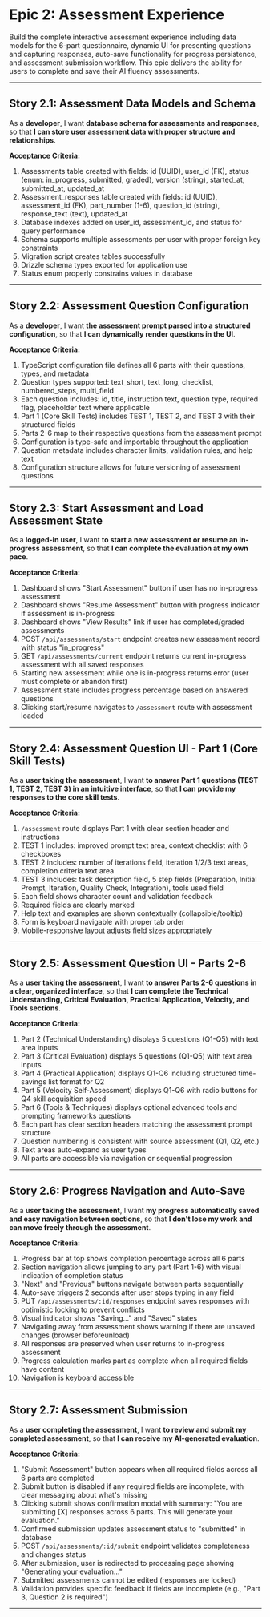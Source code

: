 # Epic 2: Assessment Experience

Build the complete interactive assessment experience including data models for the 6-part questionnaire, dynamic UI for presenting questions and capturing responses, auto-save functionality for progress persistence, and assessment submission workflow. This epic delivers the ability for users to complete and save their AI fluency assessments.

---

## Story 2.1: Assessment Data Models and Schema

As a **developer**,
I want **database schema for assessments and responses**,
so that **I can store user assessment data with proper structure and relationships**.

**Acceptance Criteria:**

1. Assessments table created with fields: id (UUID), user_id (FK), status (enum: in_progress, submitted, graded), version (string), started_at, submitted_at, updated_at
2. Assessment_responses table created with fields: id (UUID), assessment_id (FK), part_number (1-6), question_id (string), response_text (text), updated_at
3. Database indexes added on user_id, assessment_id, and status for query performance
4. Schema supports multiple assessments per user with proper foreign key constraints
5. Migration script creates tables successfully
6. Drizzle schema types exported for application use
7. Status enum properly constrains values in database

---

## Story 2.2: Assessment Question Configuration

As a **developer**,
I want **the assessment prompt parsed into a structured configuration**,
so that **I can dynamically render questions in the UI**.

**Acceptance Criteria:**

1. TypeScript configuration file defines all 6 parts with their questions, types, and metadata
2. Question types supported: text_short, text_long, checklist, numbered_steps, multi_field
3. Each question includes: id, title, instruction text, question type, required flag, placeholder text where applicable
4. Part 1 (Core Skill Tests) includes TEST 1, TEST 2, and TEST 3 with their structured fields
5. Parts 2-6 map to their respective questions from the assessment prompt
6. Configuration is type-safe and importable throughout the application
7. Question metadata includes character limits, validation rules, and help text
8. Configuration structure allows for future versioning of assessment questions

---

## Story 2.3: Start Assessment and Load Assessment State

As a **logged-in user**,
I want **to start a new assessment or resume an in-progress assessment**,
so that **I can complete the evaluation at my own pace**.

**Acceptance Criteria:**

1. Dashboard shows "Start Assessment" button if user has no in-progress assessment
2. Dashboard shows "Resume Assessment" button with progress indicator if assessment is in-progress
3. Dashboard shows "View Results" link if user has completed/graded assessments
4. POST `/api/assessments/start` endpoint creates new assessment record with status "in_progress"
5. GET `/api/assessments/current` endpoint returns current in-progress assessment with all saved responses
6. Starting new assessment while one is in-progress returns error (user must complete or abandon first)
7. Assessment state includes progress percentage based on answered questions
8. Clicking start/resume navigates to `/assessment` route with assessment loaded

---

## Story 2.4: Assessment Question UI - Part 1 (Core Skill Tests)

As a **user taking the assessment**,
I want **to answer Part 1 questions (TEST 1, TEST 2, TEST 3) in an intuitive interface**,
so that **I can provide my responses to the core skill tests**.

**Acceptance Criteria:**

1. `/assessment` route displays Part 1 with clear section header and instructions
2. TEST 1 includes: improved prompt text area, context checklist with 6 checkboxes
3. TEST 2 includes: number of iterations field, iteration 1/2/3 text areas, completion criteria text area
4. TEST 3 includes: task description field, 5 step fields (Preparation, Initial Prompt, Iteration, Quality Check, Integration), tools used field
5. Each field shows character count and validation feedback
6. Required fields are clearly marked
7. Help text and examples are shown contextually (collapsible/tooltip)
8. Form is keyboard navigable with proper tab order
9. Mobile-responsive layout adjusts field sizes appropriately

---

## Story 2.5: Assessment Question UI - Parts 2-6

As a **user taking the assessment**,
I want **to answer Parts 2-6 questions in a clear, organized interface**,
so that **I can complete the Technical Understanding, Critical Evaluation, Practical Application, Velocity, and Tools sections**.

**Acceptance Criteria:**

1. Part 2 (Technical Understanding) displays 5 questions (Q1-Q5) with text area inputs
2. Part 3 (Critical Evaluation) displays 5 questions (Q1-Q5) with text area inputs
3. Part 4 (Practical Application) displays Q1-Q6 including structured time-savings list format for Q2
4. Part 5 (Velocity Self-Assessment) displays Q1-Q6 with radio buttons for Q4 skill acquisition speed
5. Part 6 (Tools & Techniques) displays optional advanced tools and prompting frameworks questions
6. Each part has clear section headers matching the assessment prompt structure
7. Question numbering is consistent with source assessment (Q1, Q2, etc.)
8. Text areas auto-expand as user types
9. All parts are accessible via navigation or sequential progression

---

## Story 2.6: Progress Navigation and Auto-Save

As a **user taking the assessment**,
I want **my progress automatically saved and easy navigation between sections**,
so that **I don't lose my work and can move freely through the assessment**.

**Acceptance Criteria:**

1. Progress bar at top shows completion percentage across all 6 parts
2. Section navigation allows jumping to any part (Part 1-6) with visual indication of completion status
3. "Next" and "Previous" buttons navigate between parts sequentially
4. Auto-save triggers 2 seconds after user stops typing in any field
5. PUT `/api/assessments/:id/responses` endpoint saves responses with optimistic locking to prevent conflicts
6. Visual indicator shows "Saving..." and "Saved" states
7. Navigating away from assessment shows warning if there are unsaved changes (browser beforeunload)
8. All responses are preserved when user returns to in-progress assessment
9. Progress calculation marks part as complete when all required fields have content
10. Navigation is keyboard accessible

---

## Story 2.7: Assessment Submission

As a **user completing the assessment**,
I want **to review and submit my completed assessment**,
so that **I can receive my AI-generated evaluation**.

**Acceptance Criteria:**

1. "Submit Assessment" button appears when all required fields across all 6 parts are completed
2. Submit button is disabled if any required fields are incomplete, with clear messaging about what's missing
3. Clicking submit shows confirmation modal with summary: "You are submitting [X] responses across 6 parts. This will generate your evaluation."
4. Confirmed submission updates assessment status to "submitted" in database
5. POST `/api/assessments/:id/submit` endpoint validates completeness and changes status
6. After submission, user is redirected to processing page showing "Generating your evaluation..."
7. Submitted assessments cannot be edited (responses are locked)
8. Validation provides specific feedback if fields are incomplete (e.g., "Part 3, Question 2 is required")

---
